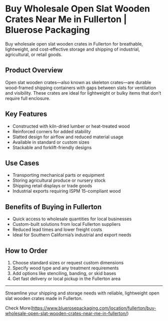 # Buy Wholesale Open Slat Wooden Crates Near Me in Fullerton | Bluerose Packaging

Buy wholesale open slat wooden crates in Fullerton for breathable, lightweight, and cost-effective storage and shipping of industrial, agricultural, or retail goods.

## Product Overview

Open slat wooden crates—also known as skeleton crates—are durable wood-framed shipping containers with gaps between slats for ventilation and visibility. These crates are ideal for lightweight or bulky items that don’t require full enclosure.

## Key Features

- Constructed with kiln-dried lumber or heat-treated wood
- Reinforced corners for added stability
- Slatted design for airflow and reduced material usage
- Available in standard or custom sizes
- Stackable and forklift-friendly designs

## Use Cases

- Transporting mechanical parts or equipment
- Storing agricultural produce or nursery stock
- Shipping retail displays or trade goods
- Industrial exports requiring ISPM 15-compliant wood

## Benefits of Buying in Fullerton

- Quick access to wholesale quantities for local businesses
- Custom-built solutions from local Fullerton suppliers
- Reduced lead times and lower freight costs
- Ideal for Southern California’s industrial and export needs

## How to Order

1. Choose standard sizes or request custom dimensions
2. Specify wood type and any treatment requirements
3. Add options like stenciling, banding, or skid bases
4. Get fast delivery or local pickup in the Fullerton area

---

Streamline your shipping and storage needs with reliable, lightweight open slat wooden crates made in Fullerton.

Check More(https://www.bluerosepackaging.com/location/fullerton/buy-wholesale-open-slat-wooden-crates-near-me-in-fullerton/)
